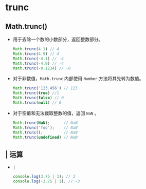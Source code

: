 # trunc

## Math.trunc()

  - 用于去除一个数的小数部分，返回整数部分。

    ```javascript
    Math.trunc(4.1) // 4
    Math.trunc(4.9) // 4
    Math.trunc(-4.1) // -4
    Math.trunc(-4.9) // -4
    Math.trunc(-0.1234) // -0
    ```

  - 对于非数值，`Math.trunc` 内部使用 `Number` 方法将其先转为数值。

    ```javascript
    Math.trunc('123.456') // 123
    Math.trunc(true) //1
    Math.trunc(false) // 0
    Math.trunc(null) // 0
    ```

  - 对于空值和无法截取整数的值，返回 `NaN` 。

    ```javascript
    Math.trunc(NaN);      // NaN
    Math.trunc('foo');    // NaN
    Math.trunc();         // NaN
    Math.trunc(undefined) // NaN
    ```

## | 运算

  - `|`

    ```javascript
    console.log(3.75 | 1); // 3
    console.log(-3.75 | 1); // -3
    ```
